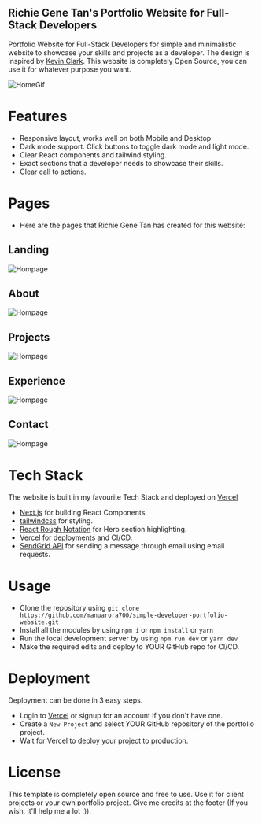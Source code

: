 ## Richie Gene Tan's Portfolio Website for Full-Stack Developers

Portfolio Website for Full-Stack Developers for simple and minimalistic website to showcase your skills and projects as a developer. The design is inspired by [Kevin Clark](https://kevinclark.ca). This website is completely Open Source, you can use it for whatever purpose you want.

![HomeGif](https://github.com/richiichips/richiegenetan-portfoliowebsite/blob/main/demo-website/demowebsite.gif)

# Features

- Responsive layout, works well on both Mobile and Desktop
- Dark mode support. Click buttons to toggle dark mode and light mode.
- Clear React components and tailwind styling.
- Exact sections that a developer needs to showcase their skills.
- Clear call to actions.

# Pages

- Here are the pages that Richie Gene Tan has created for this website:

## Landing

![Hompage](https://github.com/richiichips/richiegenetan-portfoliowebsite/blob/main/demo-website/Homepage.jpeg)

## About

![Hompage](https://github.com/richiichips/richiegenetan-portfoliowebsite/blob/main/demo-website/AboutMe.jpeg)

## Projects

![Hompage](https://github.com/richiichips/richiegenetan-portfoliowebsite/blob/main/demo-website/Projects.jpeg)

## Experience

![Hompage](https://github.com/richiichips/richiegenetan-portfoliowebsite/blob/main/demo-website/Experience.jpeg)

## Contact

![Hompage](https://github.com/richiichips/richiegenetan-portfoliowebsite/blob/main/demo-website/Contact.jpeg)

# Tech Stack

The website is built in my favourite Tech Stack and deployed on [Vercel](https://vercel.com)

- [Next.js](https://nextjs.org) for building React Components.
- [tailwindcss](https://tailwindcss.com) for styling.
- [React Rough Notation](https://roughnotation.com) for Hero section highlighting.
- [Vercel](https://vercel.com) for deployments and CI/CD.
- [SendGrid API](https://sendgrid.com/solutions/email-api/) for sending a message through email using email requests.

# Usage

- Clone the repository using `git clone https://github.com/manuarora700/simple-developer-portfolio-website.git`
- Install all the modules by using `npm i` or `npm install` or `yarn`
- Run the local development server by using `npm run dev` or `yarn dev`
- Make the required edits and deploy to YOUR GitHub repo for CI/CD.

# Deployment

Deployment can be done in 3 easy steps.

- Login to [Vercel](https://vercel.com) or signup for an account if you don't have one.
- Create a `New Project` and select YOUR GitHub repository of the portfolio project.
- Wait for Vercel to deploy your project to production.

# License

This template is completely open source and free to use. Use it for client projects or your own portfolio project. Give me credits at the footer (If you wish, it'll help me a lot :)).
